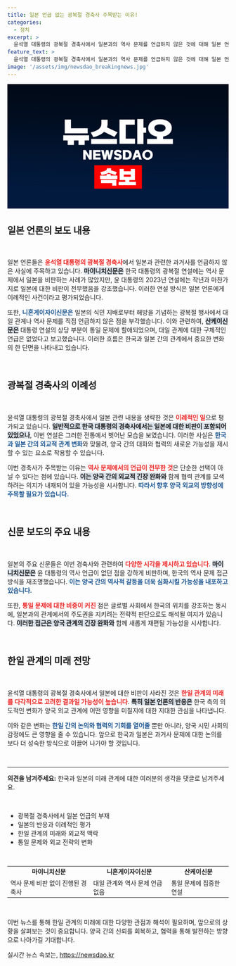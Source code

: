 ```yaml
---
title: 일본 언급 없는 광복절 경축사 주목받는 이유!
categories:
  - 정치
excerpt: >
  윤석열 대통령의 광복절 경축사에서 일본과의 역사 문제를 언급하지 않은 것에 대해 일본 언론들이 이례적인 반응을 보였습니다. 과거와는 달리 대일 비판이 없는 모습에 주목하며, 통일 문제에 집중한 연설 내용이 화제를 모으고 있습니다.
feature_text: >
  윤석열 대통령의 광복절 경축사에서 일본과의 역사 문제를 언급하지 않은 것에 대해 일본 언론들이 이례적인 반응을 보였습니다. 과거와는 달리 대일 비판이 없는 모습에 주목하며, 통일 문제에 집중한 연설 내용이 화제를 모으고 있습니다.
image: '/assets/img/newsdao_breakingnews.jpg'
---
```


<p><img src="/assets/img/newsdao_breakingnews.jpg" alt="koreaapp 속보" /></p>

<h2 data-ke-size="size26">일본 언론의 보도 내용</h2>

<p data-ke-size="size16">&nbsp;</p>

<p>일본 언론들은 <b><span style="color: #ee2323;">윤석열 대통령의 광복절 경축사</span></b>에서 일본과 관련한 과거사를 언급하지 않은 사실에 주목하고 있습니다. <b><span style="background-color: #21538527;">마이니치신문은</span></b> 한국 대통령의 광복절 연설에는 역사 문제에서 일본을 비판하는 사례가 많았지만, 윤 대통령의 2023년 연설에는 작년과 마찬가지로 일본에 대한 비판이 전무했음을 강조했습니다. 이러한 연설 방식은 일본 언론에게 이례적인 사건이라고 평가되었습니다. </p>

<p>또한, <b><span style="color: #1a5490;">니혼게이자이신문은</span></b> 일본의 식민 지배로부터 해방을 기념하는 광복절 행사에서 대일 관계나 역사 문제를 직접 언급하지 않은 점을 부각했습니다. 이와 관련하여, <b><span style="background-color: #21538527;">산케이신문은</span></b> 대통령 연설의 상당 부분이 통일 문제에 할애되었으며, 대일 관계에 대한 구체적인 언급은 없었다고 보고했습니다. 이러한 흐름은 한국과 일본 간의 관계에서 중요한 변화의 한 단면을 나타내고 있습니다.</p>

<p data-ke-size="size16">&nbsp;</p>

<h2 data-ke-size="size26">광복절 경축사의 이례성</h2>

<p data-ke-size="size16">&nbsp;</p>

<p>윤석열 대통령의 광복절 경축사에서 일본 관련 내용을 생략한 것은 <b><span style="color: #ee2323;">이례적인 일</span></b>으로 평가되고 있습니다. <b><span style="background-color: #21538527;">일반적으로 한국 대통령의 경축사에서는 일본에 대한 비판이 포함되어 있었으나</span></b>, 이번 연설은 그러한 전통에서 벗어난 모습을 보였습니다. 이러한 사실은 <b><span style="color: #1a5490;">한국과 일본 간의 외교적 관계 변화</span></b>와 맞물려, 양국 간의 대화와 협력의 새로운 가능성을 제시할 수 있는 요소로 작용할 수 있습니다.</p>

<p>이번 경축사가 주목받는 이유는 <b><span style="color: #ee2323;">역사 문제에서의 언급이 전무한 것</span></b>은 단순한 선택이 아닐 수 있다는 점에 있습니다. <b><span style="background-color: #21538527;">이는 양국 간의 외교적 긴장 완화와</span></b> 함께 협력 관계를 모색하려는 의지가 내재되어 있을 가능성을 시사합니다. <b><span style="color: #1a5490;">따라서 향후 양국 외교의 방향성에 주목할 필요가 있습니다.</span></b></p>

<p data-ke-size="size16">&nbsp;</p>

<h2 data-ke-size="size26">신문 보도의 주요 내용</h2>

<p data-ke-size="size16">&nbsp;</p>

<p>일본의 주요 신문들은 이번 경축사와 관련하여 <b><span style="color: #ee2323;">다양한 시각을 제시하고 있습니다</span></b>. <b><span style="background-color: #21538527;">마이니치신문은</span></b> 윤 대통령의 역사 언급이 없던 점을 강하게 비판하며, 한국의 역사 문제 접근 방식을 재조명했습니다. <b><span style="color: #1a5490;">이는 양국 간의 역사적 갈등을 더욱 심화시킬 가능성을 내포하고 있습니다.</span></b></p>

<p>또한, <b><span style="color: #ee2323;">통일 문제에 대한 비중이 커진</span></b> 점은 글로벌 사회에서 한국의 위치를 강조하는 동시에, 일본과의 관계에서의 주도권을 지키려는 전략적 판단으로도 해석될 여지가 있습니다. <b><span style="background-color: #21538527;">이러한 접근은 양국 관계의 긴장 완화와</span></b> 함께 새롭게 재편될 가능성을 시사합니다.</p>

<p data-ke-size="size16">&nbsp;</p>

<h2 data-ke-size="size26">한일 관계의 미래 전망</h2>

<p data-ke-size="size16">&nbsp;</p>

<p>윤석열 대통령의 광복절 경축사에서 일본에 대한 비판이 사라진 것은 <b><span style="color: #ee2323;">한일 관계의 미래를 다각적으로 고려한 결과일 가능성이 높습니다</span></b>. <b><span style="background-color: #21538527;">특히 일본 언론의 반응은</span></b> 한국 측의 의도적인 변화가 양국 외교 관계에 어떤 영향을 미칠지에 대한 지대한 관심을 나타냅니다. </p>

<p>이와 같은 변화는 <b><span style="color: #1a5490;">한일 간의 논의와 협력의 기회를 열어줄</span></b> 뿐만 아니라, 양국 시민 사회의 감정에도 큰 영향을 줄 수 있습니다. 앞으로 한국과 일본은 과거사 문제에 대한 논의를 보다 더 성숙한 방식으로 이끌어 나가야 할 것입니다. </p>

<p data-ke-size="size16">&nbsp;</p>

<hr/>

<p data-ke-size="size16"><b>의견을 남겨주세요:</b> 한국과 일본의 미래 관계에 대한 여러분의 생각을 댓글로 남겨주세요.</p>

<p data-ke-size="size16">&nbsp;</p>

<ul>
  <li>광복절 경축사에서 일본 언급의 부재</li>
  <li>일본의 반응과 이례적인 평가</li>
  <li>한일 관계의 미래와 외교적 맥락</li>
  <li>통일 문제와 외교 전략의 변화</li>
</ul>

<p data-ke-size="size16">&nbsp;</p>

<table style="width: 100%;">
  <tr>
    <td style="text-align: center; height: 17px;"><b>마이니치신문</b></td>
    <td style="text-align: center; height: 17px;"><b>니혼게이자이신문</b></td>
    <td style="text-align: center; height: 17px;"><b>산케이신문</b></td>
  </tr>
  <tr>
    <td>역사 문제 비판 없이 진행된 경축사</td>
    <td>대일 관계와 역사 문제 언급 없음</td>
    <td>통일 문제에 집중한 연설</td>
  </tr>
</table>

<p data-ke-size="size16">&nbsp;</p>

<p>이번 뉴스를 통해 한일 관계의 미래에 대한 다양한 관점과 해석이 필요하며, 앞으로의 상황을 살펴보는 것이 중요합니다. 양국 간의 신뢰를 회복하고, 협력을 통해 발전하는 방향으로 나아가길 기대합니다.</p>
실시간 뉴스 속보는, <a href="https://newsdao.kr" rel="dofollow">https://newsdao.kr</a>


